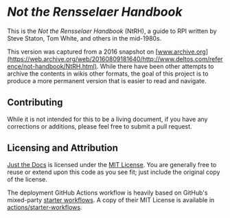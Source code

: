 # _Not the Rensselaer Handbook_

This is the _Not the Rensselaer Handbook_ (NtRH), a guide to RPI written by Steve Staton, Tom White, and others in the mid-1980s.

This version was captured from a 2016 snapshot on [www.archive.org](https://web.archive.org/web/20160809181640/http://www.deltos.com/reference/not-handbook/NtRH.html). While there have been other attempts to archive the contents in wikis other formats, the goal of this project is to produce a more permanent version that is easier to read and navigate.

## Contributing

While it is not intended for this to be a living document, if you have any corrections or additions, please feel free to submit a pull request.

## Licensing and Attribution

[Just the Docs] is licensed under the [MIT License]. You are generally free to reuse or extend upon this code as you see fit; just include the original copy of the license.

The deployment GitHub Actions workflow is heavily based on GitHub's mixed-party [starter workflows]. A copy of their MIT License is available in [actions/starter-workflows].

[Just the Docs]: https://just-the-docs.github.io/just-the-docs/
[MIT License]: https://en.wikipedia.org/wiki/MIT_License
[starter workflows]: https://github.com/actions/starter-workflows/blob/main/pages/jekyll.yml
[actions/starter-workflows]: https://github.com/actions/starter-workflows/blob/main/LICENSE

